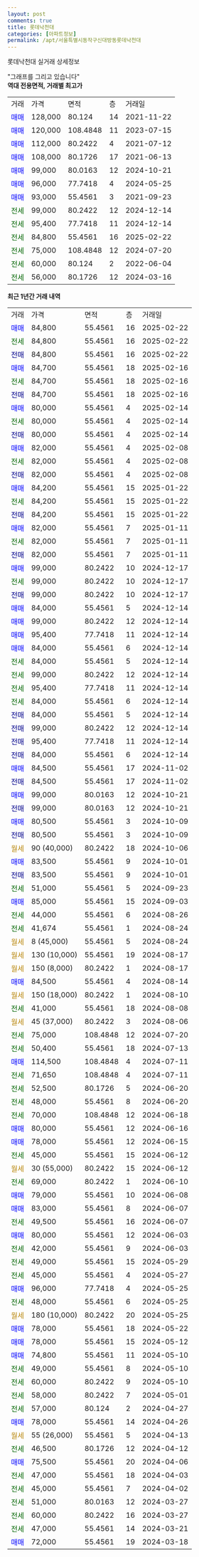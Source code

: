 ```yaml
---
layout: post
comments: true
title: 롯데낙천대
categories: [아파트정보]
permalink: /apt/서울특별시동작구신대방동롯데낙천대
---
```


롯데낙천대 실거래 상세정보

<script type="text/javascript">
  google.charts.load('current', {'packages':['line', 'corechart']});
  google.charts.setOnLoadCallback(drawChart);

  function drawChart() {
    var data = new google.visualization.DataTable();
    data.addColumn('date', '거래일');
    data.addColumn('number', "매매");
    data.addColumn('number', "전세");
    data.addColumn('number', "전매");

    data.addRows([[new Date(Date.parse("2025-02-22")), 84800, null, null], [new Date(Date.parse("2025-02-22")), null, 84800, null], [new Date(Date.parse("2025-02-22")), null, null, 84800], [new Date(Date.parse("2025-02-16")), 84700, null, null], [new Date(Date.parse("2025-02-16")), null, 84700, null], [new Date(Date.parse("2025-02-16")), null, null, 84700], [new Date(Date.parse("2025-02-14")), 80000, null, null], [new Date(Date.parse("2025-02-14")), null, 80000, null], [new Date(Date.parse("2025-02-14")), null, null, 80000], [new Date(Date.parse("2025-02-08")), 82000, null, null], [new Date(Date.parse("2025-02-08")), null, 82000, null], [new Date(Date.parse("2025-02-08")), null, null, 82000], [new Date(Date.parse("2025-01-22")), 84200, null, null], [new Date(Date.parse("2025-01-22")), null, 84200, null], [new Date(Date.parse("2025-01-22")), null, null, 84200], [new Date(Date.parse("2025-01-11")), 82000, null, null], [new Date(Date.parse("2025-01-11")), null, 82000, null], [new Date(Date.parse("2025-01-11")), null, null, 82000], [new Date(Date.parse("2024-12-17")), 99000, null, null], [new Date(Date.parse("2024-12-17")), null, 99000, null], [new Date(Date.parse("2024-12-17")), null, null, 99000], [new Date(Date.parse("2024-12-14")), 84000, null, null], [new Date(Date.parse("2024-12-14")), 99000, null, null], [new Date(Date.parse("2024-12-14")), 95400, null, null], [new Date(Date.parse("2024-12-14")), 84000, null, null], [new Date(Date.parse("2024-12-14")), null, 84000, null], [new Date(Date.parse("2024-12-14")), null, 99000, null], [new Date(Date.parse("2024-12-14")), null, 95400, null], [new Date(Date.parse("2024-12-14")), null, 84000, null], [new Date(Date.parse("2024-12-14")), null, null, 84000], [new Date(Date.parse("2024-12-14")), null, null, 99000], [new Date(Date.parse("2024-12-14")), null, null, 95400], [new Date(Date.parse("2024-12-14")), null, null, 84000], [new Date(Date.parse("2024-11-02")), 84500, null, null], [new Date(Date.parse("2024-11-02")), null, null, 84500], [new Date(Date.parse("2024-10-21")), 99000, null, null], [new Date(Date.parse("2024-10-21")), null, null, 99000], [new Date(Date.parse("2024-10-09")), 80500, null, null], [new Date(Date.parse("2024-10-09")), null, null, 80500], [new Date(Date.parse("2024-10-06")), null, null, null], [new Date(Date.parse("2024-10-01")), 83500, null, null], [new Date(Date.parse("2024-10-01")), null, null, 83500], [new Date(Date.parse("2024-09-23")), null, 51000, null], [new Date(Date.parse("2024-09-03")), 85000, null, null], [new Date(Date.parse("2024-08-26")), null, 44000, null], [new Date(Date.parse("2024-08-24")), null, 41674, null], [new Date(Date.parse("2024-08-24")), null, null, null], [new Date(Date.parse("2024-08-17")), null, null, null], [new Date(Date.parse("2024-08-17")), null, null, null], [new Date(Date.parse("2024-08-14")), 84500, null, null], [new Date(Date.parse("2024-08-10")), null, null, null], [new Date(Date.parse("2024-08-08")), null, 41000, null], [new Date(Date.parse("2024-08-06")), null, null, null], [new Date(Date.parse("2024-07-20")), null, 75000, null], [new Date(Date.parse("2024-07-13")), null, 50400, null], [new Date(Date.parse("2024-07-11")), 114500, null, null], [new Date(Date.parse("2024-07-11")), null, 71650, null], [new Date(Date.parse("2024-06-20")), null, 52500, null], [new Date(Date.parse("2024-06-20")), null, 48000, null], [new Date(Date.parse("2024-06-18")), null, 70000, null], [new Date(Date.parse("2024-06-16")), 80000, null, null], [new Date(Date.parse("2024-06-15")), 78000, null, null], [new Date(Date.parse("2024-06-12")), null, 45000, null], [new Date(Date.parse("2024-06-12")), null, null, null], [new Date(Date.parse("2024-06-10")), null, 69000, null], [new Date(Date.parse("2024-06-08")), 79000, null, null], [new Date(Date.parse("2024-06-07")), 83000, null, null], [new Date(Date.parse("2024-06-07")), null, 49500, null], [new Date(Date.parse("2024-06-03")), 80000, null, null], [new Date(Date.parse("2024-06-03")), null, 42000, null], [new Date(Date.parse("2024-05-29")), null, 49000, null], [new Date(Date.parse("2024-05-27")), null, 45000, null], [new Date(Date.parse("2024-05-25")), 96000, null, null], [new Date(Date.parse("2024-05-25")), null, 48000, null], [new Date(Date.parse("2024-05-25")), null, null, null], [new Date(Date.parse("2024-05-22")), 78000, null, null], [new Date(Date.parse("2024-05-12")), 78000, null, null], [new Date(Date.parse("2024-05-10")), 74800, null, null], [new Date(Date.parse("2024-05-10")), null, 49000, null], [new Date(Date.parse("2024-05-10")), null, 60000, null], [new Date(Date.parse("2024-05-01")), null, 58000, null], [new Date(Date.parse("2024-04-27")), null, 57000, null], [new Date(Date.parse("2024-04-26")), 78000, null, null], [new Date(Date.parse("2024-04-13")), null, null, null], [new Date(Date.parse("2024-04-12")), null, 46500, null], [new Date(Date.parse("2024-04-06")), 75500, null, null], [new Date(Date.parse("2024-04-03")), null, 47000, null], [new Date(Date.parse("2024-04-02")), null, 45000, null], [new Date(Date.parse("2024-03-27")), null, 51000, null], [new Date(Date.parse("2024-03-27")), null, 60000, null], [new Date(Date.parse("2024-03-21")), null, 47000, null], [new Date(Date.parse("2024-03-18")), 72000, null, null]]);

    var options = {
      hAxis: {
        format: 'yyyy/MM/dd'
      },    
      lineWidth: 0,
      pointsVisible: true,    
      title: '최근 1년간 유형별 실거래가 분포',
      legend: { position: 'bottom' }
    };

    var formatter = new google.visualization.NumberFormat({pattern:'###,###'} );
    formatter.format(data, 1);
    formatter.format(data, 2);
    
    setTimeout(function() {
        var chart = new google.visualization.LineChart(document.getElementById('columnchart_material'));
        chart.draw(data, (options));
        document.getElementById('loading').style.display = 'none';
    }, 200);
  }
</script>


<div id="loading" style="z-index:20; display: block; margin-left: 0px">"그래프를 그리고 있습니다"</div>
<div id="columnchart_material" style="width: 95%; margin-left: 0px; display: block"></div>
<!-- contents start -->
<b>역대 전용면적, 거래별 최고가</b>
<table class="sortable">
    <tr>
      <td>거래</td>
      <td>가격</td>
      <td>면적</td>
      <td>층</td>
      <td>거래일</td>
    </tr>
        <tr>
          <td><a style="color: blue">매매</a></td>
          <td>128,000</td>
          <td>80.124</td>
          <td>14</td>
          <td>2021-11-22</td>
        </tr>            <tr>
          <td><a style="color: blue">매매</a></td>
          <td>120,000</td>
          <td>108.4848</td>
          <td>11</td>
          <td>2023-07-15</td>
        </tr>            <tr>
          <td><a style="color: blue">매매</a></td>
          <td>112,000</td>
          <td>80.2422</td>
          <td>4</td>
          <td>2021-07-12</td>
        </tr>            <tr>
          <td><a style="color: blue">매매</a></td>
          <td>108,000</td>
          <td>80.1726</td>
          <td>17</td>
          <td>2021-06-13</td>
        </tr>            <tr>
          <td><a style="color: blue">매매</a></td>
          <td>99,000</td>
          <td>80.0163</td>
          <td>12</td>
          <td>2024-10-21</td>
        </tr>            <tr>
          <td><a style="color: blue">매매</a></td>
          <td>96,000</td>
          <td>77.7418</td>
          <td>4</td>
          <td>2024-05-25</td>
        </tr>            <tr>
          <td><a style="color: blue">매매</a></td>
          <td>93,000</td>
          <td>55.4561</td>
          <td>3</td>
          <td>2021-09-23</td>
        </tr>        
        <tr>
              <td><a style="color: darkgreen">전세</a></td>
              <td>99,000</td>
              <td>80.2422</td>
              <td>12</td>
              <td>2024-12-14</td>
            </tr>            <tr>
              <td><a style="color: darkgreen">전세</a></td>
              <td>95,400</td>
              <td>77.7418</td>
              <td>11</td>
              <td>2024-12-14</td>
            </tr>            <tr>
              <td><a style="color: darkgreen">전세</a></td>
              <td>84,800</td>
              <td>55.4561</td>
              <td>16</td>
              <td>2025-02-22</td>
            </tr>            <tr>
              <td><a style="color: darkgreen">전세</a></td>
              <td>75,000</td>
              <td>108.4848</td>
              <td>12</td>
              <td>2024-07-20</td>
            </tr>            <tr>
              <td><a style="color: darkgreen">전세</a></td>
              <td>60,000</td>
              <td>80.124</td>
              <td>2</td>
              <td>2022-06-04</td>
            </tr>            <tr>
              <td><a style="color: darkgreen">전세</a></td>
              <td>56,000</td>
              <td>80.1726</td>
              <td>12</td>
              <td>2024-03-16</td>
            </tr>        
    
</table>

<b>최근 1년간 거래 내역</b>

<table class="sortable">
    <tr>
      <td>거래</td>
      <td>가격</td>
      <td>면적</td>
      <td>층</td>
      <td>거래일</td>
    </tr>
    <tr>
      <td><a style="color: blue">매매</a></td>
      <td>84,800</td>
      <td>55.4561</td>
      <td>16</td>
      <td>2025-02-22</td>
    </tr>          <tr>
      <td><a style="color: darkgreen">전세</a></td>
      <td>84,800</td>
      <td>55.4561</td>
      <td>16</td>
      <td>2025-02-22</td>
    </tr>          <tr>
      <td><a style="color: darkblue">전매</a></td>
      <td>84,800</td>
      <td>55.4561</td>
      <td>16</td>
      <td>2025-02-22</td>
    </tr>          <tr>
      <td><a style="color: blue">매매</a></td>
      <td>84,700</td>
      <td>55.4561</td>
      <td>18</td>
      <td>2025-02-16</td>
    </tr>          <tr>
      <td><a style="color: darkgreen">전세</a></td>
      <td>84,700</td>
      <td>55.4561</td>
      <td>18</td>
      <td>2025-02-16</td>
    </tr>          <tr>
      <td><a style="color: darkblue">전매</a></td>
      <td>84,700</td>
      <td>55.4561</td>
      <td>18</td>
      <td>2025-02-16</td>
    </tr>          <tr>
      <td><a style="color: blue">매매</a></td>
      <td>80,000</td>
      <td>55.4561</td>
      <td>4</td>
      <td>2025-02-14</td>
    </tr>          <tr>
      <td><a style="color: darkgreen">전세</a></td>
      <td>80,000</td>
      <td>55.4561</td>
      <td>4</td>
      <td>2025-02-14</td>
    </tr>          <tr>
      <td><a style="color: darkblue">전매</a></td>
      <td>80,000</td>
      <td>55.4561</td>
      <td>4</td>
      <td>2025-02-14</td>
    </tr>          <tr>
      <td><a style="color: blue">매매</a></td>
      <td>82,000</td>
      <td>55.4561</td>
      <td>4</td>
      <td>2025-02-08</td>
    </tr>          <tr>
      <td><a style="color: darkgreen">전세</a></td>
      <td>82,000</td>
      <td>55.4561</td>
      <td>4</td>
      <td>2025-02-08</td>
    </tr>          <tr>
      <td><a style="color: darkblue">전매</a></td>
      <td>82,000</td>
      <td>55.4561</td>
      <td>4</td>
      <td>2025-02-08</td>
    </tr>          <tr>
      <td><a style="color: blue">매매</a></td>
      <td>84,200</td>
      <td>55.4561</td>
      <td>15</td>
      <td>2025-01-22</td>
    </tr>          <tr>
      <td><a style="color: darkgreen">전세</a></td>
      <td>84,200</td>
      <td>55.4561</td>
      <td>15</td>
      <td>2025-01-22</td>
    </tr>          <tr>
      <td><a style="color: darkblue">전매</a></td>
      <td>84,200</td>
      <td>55.4561</td>
      <td>15</td>
      <td>2025-01-22</td>
    </tr>          <tr>
      <td><a style="color: blue">매매</a></td>
      <td>82,000</td>
      <td>55.4561</td>
      <td>7</td>
      <td>2025-01-11</td>
    </tr>          <tr>
      <td><a style="color: darkgreen">전세</a></td>
      <td>82,000</td>
      <td>55.4561</td>
      <td>7</td>
      <td>2025-01-11</td>
    </tr>          <tr>
      <td><a style="color: darkblue">전매</a></td>
      <td>82,000</td>
      <td>55.4561</td>
      <td>7</td>
      <td>2025-01-11</td>
    </tr>          <tr>
      <td><a style="color: blue">매매</a></td>
      <td>99,000</td>
      <td>80.2422</td>
      <td>10</td>
      <td>2024-12-17</td>
    </tr>          <tr>
      <td><a style="color: darkgreen">전세</a></td>
      <td>99,000</td>
      <td>80.2422</td>
      <td>10</td>
      <td>2024-12-17</td>
    </tr>          <tr>
      <td><a style="color: darkblue">전매</a></td>
      <td>99,000</td>
      <td>80.2422</td>
      <td>10</td>
      <td>2024-12-17</td>
    </tr>          <tr>
      <td><a style="color: blue">매매</a></td>
      <td>84,000</td>
      <td>55.4561</td>
      <td>5</td>
      <td>2024-12-14</td>
    </tr>          <tr>
      <td><a style="color: blue">매매</a></td>
      <td>99,000</td>
      <td>80.2422</td>
      <td>12</td>
      <td>2024-12-14</td>
    </tr>          <tr>
      <td><a style="color: blue">매매</a></td>
      <td>95,400</td>
      <td>77.7418</td>
      <td>11</td>
      <td>2024-12-14</td>
    </tr>          <tr>
      <td><a style="color: blue">매매</a></td>
      <td>84,000</td>
      <td>55.4561</td>
      <td>6</td>
      <td>2024-12-14</td>
    </tr>          <tr>
      <td><a style="color: darkgreen">전세</a></td>
      <td>84,000</td>
      <td>55.4561</td>
      <td>5</td>
      <td>2024-12-14</td>
    </tr>          <tr>
      <td><a style="color: darkgreen">전세</a></td>
      <td>99,000</td>
      <td>80.2422</td>
      <td>12</td>
      <td>2024-12-14</td>
    </tr>          <tr>
      <td><a style="color: darkgreen">전세</a></td>
      <td>95,400</td>
      <td>77.7418</td>
      <td>11</td>
      <td>2024-12-14</td>
    </tr>          <tr>
      <td><a style="color: darkgreen">전세</a></td>
      <td>84,000</td>
      <td>55.4561</td>
      <td>6</td>
      <td>2024-12-14</td>
    </tr>          <tr>
      <td><a style="color: darkblue">전매</a></td>
      <td>84,000</td>
      <td>55.4561</td>
      <td>5</td>
      <td>2024-12-14</td>
    </tr>          <tr>
      <td><a style="color: darkblue">전매</a></td>
      <td>99,000</td>
      <td>80.2422</td>
      <td>12</td>
      <td>2024-12-14</td>
    </tr>          <tr>
      <td><a style="color: darkblue">전매</a></td>
      <td>95,400</td>
      <td>77.7418</td>
      <td>11</td>
      <td>2024-12-14</td>
    </tr>          <tr>
      <td><a style="color: darkblue">전매</a></td>
      <td>84,000</td>
      <td>55.4561</td>
      <td>6</td>
      <td>2024-12-14</td>
    </tr>          <tr>
      <td><a style="color: blue">매매</a></td>
      <td>84,500</td>
      <td>55.4561</td>
      <td>17</td>
      <td>2024-11-02</td>
    </tr>          <tr>
      <td><a style="color: darkblue">전매</a></td>
      <td>84,500</td>
      <td>55.4561</td>
      <td>17</td>
      <td>2024-11-02</td>
    </tr>          <tr>
      <td><a style="color: blue">매매</a></td>
      <td>99,000</td>
      <td>80.0163</td>
      <td>12</td>
      <td>2024-10-21</td>
    </tr>          <tr>
      <td><a style="color: darkblue">전매</a></td>
      <td>99,000</td>
      <td>80.0163</td>
      <td>12</td>
      <td>2024-10-21</td>
    </tr>          <tr>
      <td><a style="color: blue">매매</a></td>
      <td>80,500</td>
      <td>55.4561</td>
      <td>3</td>
      <td>2024-10-09</td>
    </tr>          <tr>
      <td><a style="color: darkblue">전매</a></td>
      <td>80,500</td>
      <td>55.4561</td>
      <td>3</td>
      <td>2024-10-09</td>
    </tr>          <tr>
      <td><a style="color: darkgoldenrod">월세</a></td>
      <td>90 (40,000)</td>
      <td>80.2422</td>
      <td>18</td>
      <td>2024-10-06</td>
    </tr>          <tr>
      <td><a style="color: blue">매매</a></td>
      <td>83,500</td>
      <td>55.4561</td>
      <td>9</td>
      <td>2024-10-01</td>
    </tr>          <tr>
      <td><a style="color: darkblue">전매</a></td>
      <td>83,500</td>
      <td>55.4561</td>
      <td>9</td>
      <td>2024-10-01</td>
    </tr>          <tr>
      <td><a style="color: darkgreen">전세</a></td>
      <td>51,000</td>
      <td>55.4561</td>
      <td>5</td>
      <td>2024-09-23</td>
    </tr>          <tr>
      <td><a style="color: blue">매매</a></td>
      <td>85,000</td>
      <td>55.4561</td>
      <td>15</td>
      <td>2024-09-03</td>
    </tr>          <tr>
      <td><a style="color: darkgreen">전세</a></td>
      <td>44,000</td>
      <td>55.4561</td>
      <td>6</td>
      <td>2024-08-26</td>
    </tr>          <tr>
      <td><a style="color: darkgreen">전세</a></td>
      <td>41,674</td>
      <td>55.4561</td>
      <td>1</td>
      <td>2024-08-24</td>
    </tr>          <tr>
      <td><a style="color: darkgoldenrod">월세</a></td>
      <td>8 (45,000)</td>
      <td>55.4561</td>
      <td>5</td>
      <td>2024-08-24</td>
    </tr>          <tr>
      <td><a style="color: darkgoldenrod">월세</a></td>
      <td>130 (10,000)</td>
      <td>55.4561</td>
      <td>19</td>
      <td>2024-08-17</td>
    </tr>          <tr>
      <td><a style="color: darkgoldenrod">월세</a></td>
      <td>150 (8,000)</td>
      <td>80.2422</td>
      <td>1</td>
      <td>2024-08-17</td>
    </tr>          <tr>
      <td><a style="color: blue">매매</a></td>
      <td>84,500</td>
      <td>55.4561</td>
      <td>4</td>
      <td>2024-08-14</td>
    </tr>          <tr>
      <td><a style="color: darkgoldenrod">월세</a></td>
      <td>150 (18,000)</td>
      <td>80.2422</td>
      <td>1</td>
      <td>2024-08-10</td>
    </tr>          <tr>
      <td><a style="color: darkgreen">전세</a></td>
      <td>41,000</td>
      <td>55.4561</td>
      <td>18</td>
      <td>2024-08-08</td>
    </tr>          <tr>
      <td><a style="color: darkgoldenrod">월세</a></td>
      <td>45 (37,000)</td>
      <td>80.2422</td>
      <td>3</td>
      <td>2024-08-06</td>
    </tr>          <tr>
      <td><a style="color: darkgreen">전세</a></td>
      <td>75,000</td>
      <td>108.4848</td>
      <td>12</td>
      <td>2024-07-20</td>
    </tr>          <tr>
      <td><a style="color: darkgreen">전세</a></td>
      <td>50,400</td>
      <td>55.4561</td>
      <td>18</td>
      <td>2024-07-13</td>
    </tr>          <tr>
      <td><a style="color: blue">매매</a></td>
      <td>114,500</td>
      <td>108.4848</td>
      <td>4</td>
      <td>2024-07-11</td>
    </tr>          <tr>
      <td><a style="color: darkgreen">전세</a></td>
      <td>71,650</td>
      <td>108.4848</td>
      <td>4</td>
      <td>2024-07-11</td>
    </tr>          <tr>
      <td><a style="color: darkgreen">전세</a></td>
      <td>52,500</td>
      <td>80.1726</td>
      <td>5</td>
      <td>2024-06-20</td>
    </tr>          <tr>
      <td><a style="color: darkgreen">전세</a></td>
      <td>48,000</td>
      <td>55.4561</td>
      <td>8</td>
      <td>2024-06-20</td>
    </tr>          <tr>
      <td><a style="color: darkgreen">전세</a></td>
      <td>70,000</td>
      <td>108.4848</td>
      <td>12</td>
      <td>2024-06-18</td>
    </tr>          <tr>
      <td><a style="color: blue">매매</a></td>
      <td>80,000</td>
      <td>55.4561</td>
      <td>12</td>
      <td>2024-06-16</td>
    </tr>          <tr>
      <td><a style="color: blue">매매</a></td>
      <td>78,000</td>
      <td>55.4561</td>
      <td>12</td>
      <td>2024-06-15</td>
    </tr>          <tr>
      <td><a style="color: darkgreen">전세</a></td>
      <td>45,000</td>
      <td>55.4561</td>
      <td>15</td>
      <td>2024-06-12</td>
    </tr>          <tr>
      <td><a style="color: darkgoldenrod">월세</a></td>
      <td>30 (55,000)</td>
      <td>80.2422</td>
      <td>15</td>
      <td>2024-06-12</td>
    </tr>          <tr>
      <td><a style="color: darkgreen">전세</a></td>
      <td>69,000</td>
      <td>80.2422</td>
      <td>1</td>
      <td>2024-06-10</td>
    </tr>          <tr>
      <td><a style="color: blue">매매</a></td>
      <td>79,000</td>
      <td>55.4561</td>
      <td>10</td>
      <td>2024-06-08</td>
    </tr>          <tr>
      <td><a style="color: blue">매매</a></td>
      <td>83,000</td>
      <td>55.4561</td>
      <td>8</td>
      <td>2024-06-07</td>
    </tr>          <tr>
      <td><a style="color: darkgreen">전세</a></td>
      <td>49,500</td>
      <td>55.4561</td>
      <td>16</td>
      <td>2024-06-07</td>
    </tr>          <tr>
      <td><a style="color: blue">매매</a></td>
      <td>80,000</td>
      <td>55.4561</td>
      <td>12</td>
      <td>2024-06-03</td>
    </tr>          <tr>
      <td><a style="color: darkgreen">전세</a></td>
      <td>42,000</td>
      <td>55.4561</td>
      <td>9</td>
      <td>2024-06-03</td>
    </tr>          <tr>
      <td><a style="color: darkgreen">전세</a></td>
      <td>49,000</td>
      <td>55.4561</td>
      <td>15</td>
      <td>2024-05-29</td>
    </tr>          <tr>
      <td><a style="color: darkgreen">전세</a></td>
      <td>45,000</td>
      <td>55.4561</td>
      <td>4</td>
      <td>2024-05-27</td>
    </tr>          <tr>
      <td><a style="color: blue">매매</a></td>
      <td>96,000</td>
      <td>77.7418</td>
      <td>4</td>
      <td>2024-05-25</td>
    </tr>          <tr>
      <td><a style="color: darkgreen">전세</a></td>
      <td>48,000</td>
      <td>55.4561</td>
      <td>6</td>
      <td>2024-05-25</td>
    </tr>          <tr>
      <td><a style="color: darkgoldenrod">월세</a></td>
      <td>180 (10,000)</td>
      <td>80.2422</td>
      <td>20</td>
      <td>2024-05-25</td>
    </tr>          <tr>
      <td><a style="color: blue">매매</a></td>
      <td>78,000</td>
      <td>55.4561</td>
      <td>18</td>
      <td>2024-05-22</td>
    </tr>          <tr>
      <td><a style="color: blue">매매</a></td>
      <td>78,000</td>
      <td>55.4561</td>
      <td>15</td>
      <td>2024-05-12</td>
    </tr>          <tr>
      <td><a style="color: blue">매매</a></td>
      <td>74,800</td>
      <td>55.4561</td>
      <td>11</td>
      <td>2024-05-10</td>
    </tr>          <tr>
      <td><a style="color: darkgreen">전세</a></td>
      <td>49,000</td>
      <td>55.4561</td>
      <td>8</td>
      <td>2024-05-10</td>
    </tr>          <tr>
      <td><a style="color: darkgreen">전세</a></td>
      <td>60,000</td>
      <td>80.2422</td>
      <td>9</td>
      <td>2024-05-10</td>
    </tr>          <tr>
      <td><a style="color: darkgreen">전세</a></td>
      <td>58,000</td>
      <td>80.2422</td>
      <td>7</td>
      <td>2024-05-01</td>
    </tr>          <tr>
      <td><a style="color: darkgreen">전세</a></td>
      <td>57,000</td>
      <td>80.124</td>
      <td>2</td>
      <td>2024-04-27</td>
    </tr>          <tr>
      <td><a style="color: blue">매매</a></td>
      <td>78,000</td>
      <td>55.4561</td>
      <td>14</td>
      <td>2024-04-26</td>
    </tr>          <tr>
      <td><a style="color: darkgoldenrod">월세</a></td>
      <td>55 (26,000)</td>
      <td>55.4561</td>
      <td>5</td>
      <td>2024-04-13</td>
    </tr>          <tr>
      <td><a style="color: darkgreen">전세</a></td>
      <td>46,500</td>
      <td>80.1726</td>
      <td>12</td>
      <td>2024-04-12</td>
    </tr>          <tr>
      <td><a style="color: blue">매매</a></td>
      <td>75,500</td>
      <td>55.4561</td>
      <td>20</td>
      <td>2024-04-06</td>
    </tr>          <tr>
      <td><a style="color: darkgreen">전세</a></td>
      <td>47,000</td>
      <td>55.4561</td>
      <td>18</td>
      <td>2024-04-03</td>
    </tr>          <tr>
      <td><a style="color: darkgreen">전세</a></td>
      <td>45,000</td>
      <td>55.4561</td>
      <td>7</td>
      <td>2024-04-02</td>
    </tr>          <tr>
      <td><a style="color: darkgreen">전세</a></td>
      <td>51,000</td>
      <td>80.0163</td>
      <td>12</td>
      <td>2024-03-27</td>
    </tr>          <tr>
      <td><a style="color: darkgreen">전세</a></td>
      <td>60,000</td>
      <td>80.2422</td>
      <td>16</td>
      <td>2024-03-27</td>
    </tr>          <tr>
      <td><a style="color: darkgreen">전세</a></td>
      <td>47,000</td>
      <td>55.4561</td>
      <td>14</td>
      <td>2024-03-21</td>
    </tr>          <tr>
      <td><a style="color: blue">매매</a></td>
      <td>72,000</td>
      <td>55.4561</td>
      <td>19</td>
      <td>2024-03-18</td>
    </tr>      </table>
<!-- contents end -->    

